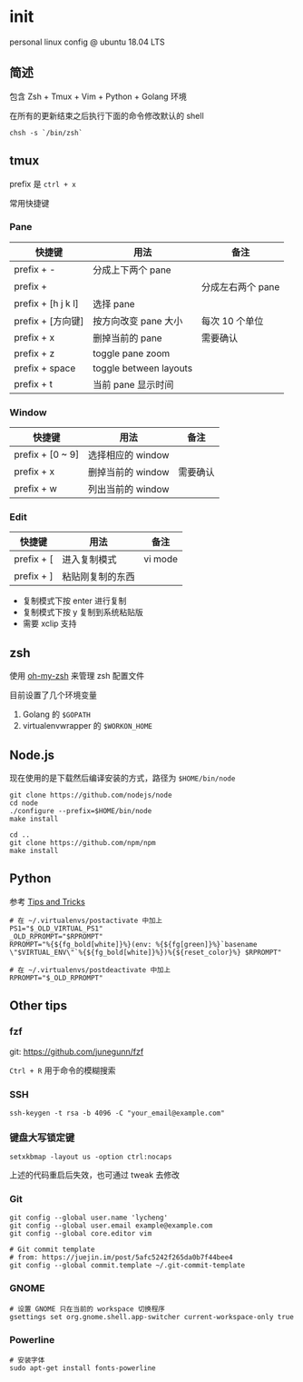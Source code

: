 init
===

personal linux config @ ubuntu 18.04 LTS

简述
---

包含 Zsh + Tmux + Vim + Python + Golang 环境

在所有的更新结束之后执行下面的命令修改默认的 shell

```
chsh -s `/bin/zsh`
```

tmux
---

prefix 是 `ctrl + x`

常用快捷键

### Pane

| 快捷键 | 用法  | 备注 |
|--------|-------|------|
| prefix + - | 分成上下两个 pane |      |
| prefix + | | 分成左右两个 pane |      |
| prefix + [h j k l] | 选择 pane |      |
| prefix + [方向键] | 按方向改变 pane 大小 | 每次 10 个单位 |
| prefix + x | 删掉当前的 pane | 需要确认 |
| prefix + z | toggle pane zoom | |
| prefix + space | toggle between layouts | |
| prefix + t | 当前 pane 显示时间 | |

### Window

| 快捷键 | 用法  | 备注 |
|--------|-------|------|
| prefix + [0 ~ 9] | 选择相应的 window |      |
| prefix + x | 删掉当前的 window | 需要确认 |
| prefix + w | 列出当前的 window | |

### Edit

| 快捷键 | 用法  | 备注 |
|--------|-------|------|
| prefix + [ | 进入复制模式 | vi mode |
| prefix + ] | 粘贴刚复制的东西 | |

- 复制模式下按 enter 进行复制
- 复制模式下按 y 复制到系统粘贴版
- 需要 xclip 支持

zsh
---

使用 [oh-my-zsh](https://github.com/robbyrussell/oh-my-zsh) 来管理 zsh 配置文件

目前设置了几个环境变量

1. Golang 的 `$GOPATH`
2. virtualenvwrapper 的 `$WORKON_HOME`

Node.js
---

现在使用的是下载然后编译安装的方式，路径为 `$HOME/bin/node`

```
git clone https://github.com/nodejs/node
cd node
./configure --prefix=$HOME/bin/node
make install

cd ..
git clone https://github.com/npm/npm
make install
```

Python
---

参考 [Tips and Tricks](http://virtualenvwrapper.readthedocs.io/en/latest/tips.html)

```
# 在 ~/.virtualenvs/postactivate 中加上
PS1="$_OLD_VIRTUAL_PS1"
_OLD_RPROMPT="$RPROMPT"
RPROMPT="%{${fg_bold[white]}%}(env: %{${fg[green]}%}`basename \"$VIRTUAL_ENV\"`%{${fg_bold[white]}%})%{${reset_color}%} $RPROMPT"

# 在 ~/.virtualenvs/postdeactivate 中加上
RPROMPT="$_OLD_RPROMPT"
```

Other tips
---

### fzf

git: https://github.com/junegunn/fzf

`Ctrl + R` 用于命令的模糊搜索

### SSH

```
ssh-keygen -t rsa -b 4096 -C "your_email@example.com"
```

### 键盘大写锁定键

```
setxkbmap -layout us -option ctrl:nocaps
```

上述的代码重启后失效，也可通过 tweak 去修改


### Git

```
git config --global user.name 'lycheng'
git config --global user.email example@example.com
git config --global core.editor vim

# Git commit template
# from: https://juejin.im/post/5afc5242f265da0b7f44bee4
git config --global commit.template ~/.git-commit-template
```

### GNOME

```
# 设置 GNOME 只在当前的 workspace 切换程序
gsettings set org.gnome.shell.app-switcher current-workspace-only true
```


### Powerline

```
# 安装字体
sudo apt-get install fonts-powerline
```
